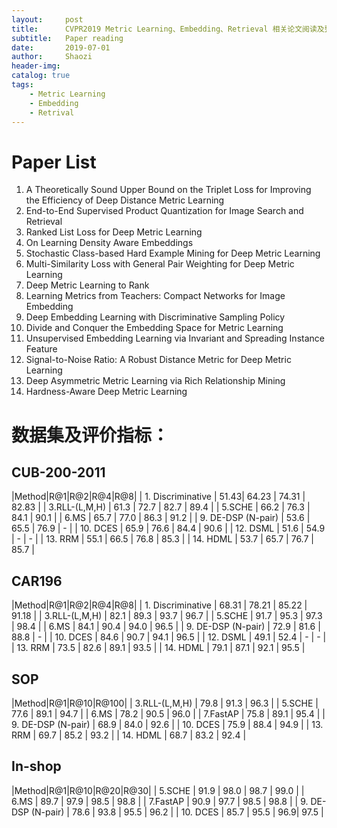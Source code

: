 ```yaml
---
layout:     post
title:      CVPR2019 Metric Learning、Embedding、Retrieval 相关论文阅读及整理
subtitle:   Paper reading
date:       2019-07-01
author:     Shaozi
header-img: 
catalog: true
tags:
	- Metric Learning
	- Embedding
	- Retrival
---
```


 
# Paper List

1. A Theoretically Sound Upper Bound on the Triplet Loss for Improving the Efficiency of Deep Distance Metric Learning
2. End-to-End Supervised Product Quantization for Image Search and Retrieval
3. Ranked List Loss for Deep Metric Learning
4. On Learning Density Aware Embeddings
5.  Stochastic Class-based Hard Example Mining for Deep Metric Learning
6. Multi-Similarity Loss with General Pair Weighting for Deep Metric Learning
7.  Deep Metric Learning to Rank
8. Learning Metrics from Teachers: Compact Networks for Image Embedding
9. Deep Embedding Learning with Discriminative Sampling Policy
10. Divide and Conquer the Embedding Space for Metric Learning
11. Unsupervised Embedding Learning via Invariant and Spreading Instance Feature
12. Signal-to-Noise Ratio: A Robust Distance Metric for Deep Metric Learning
13. Deep Asymmetric Metric Learning via Rich Relationship Mining
14. Hardness-Aware Deep Metric Learning

# 数据集及评价指标：

## CUB-200-2011

|Method|R@1|R@2|R@4|R@8|
| 1. Discriminative | 51.43| 64.23 | 74.31 | 82.83 |
| 3.RLL-(L,M,H) | 61.3 | 72.7 | 82.7 | 89.4 |
| 5.SCHE | 66.2 | 76.3 | 84.1 | 90.1 |
| 6.MS | 65.7 | 77.0 | 86.3 | 91.2 |
| 9. DE-DSP (N-pair) | 53.6 | 65.5 | 76.9 | - |
| 10. DCES | 65.9 | 76.6 | 84.4 | 90.6 |
| 12. DSML | 51.6 | 54.9 | - | - |
| 13. RRM | 55.1 | 66.5 | 76.8 | 85.3 |
| 14. HDML | 53.7 | 65.7 | 76.7 | 85.7 |

## CAR196

|Method|R@1|R@2|R@4|R@8|
| 1. Discriminative | 68.31 | 78.21 | 85.22 | 91.18 |
| 3.RLL-(L,M,H) | 82.1 | 89.3 | 93.7 | 96.7 |
| 5.SCHE | 91.7 | 95.3 | 97.3 | 98.4 |
| 6.MS | 84.1 | 90.4 | 94.0 | 96.5 |
| 9. DE-DSP (N-pair) | 72.9 | 81.6 | 88.8 | - |
| 10. DCES | 84.6 | 90.7 | 94.1 | 96.5 |
| 12. DSML | 49.1 | 52.4 | - | - |
| 13. RRM | 73.5 | 82.6 | 89.1 | 93.5 |
| 14. HDML | 79.1 | 87.1 | 92.1 | 95.5 |

## SOP

|Method|R@1|R@10|R@100|
| 3.RLL-(L,M,H) | 79.8 | 91.3 | 96.3 |
| 5.SCHE | 77.6 | 89.1 | 94.7 |
| 6.MS | 78.2 | 90.5 | 96.0 |
| 7.FastAP | 75.8 | 89.1 | 95.4 |
| 9. DE-DSP (N-pair) | 68.9 | 84.0 | 92.6 |
| 10. DCES | 75.9 | 88.4 | 94.9 |
| 13. RRM | 69.7 | 85.2 | 93.2 |
| 14. HDML | 68.7 | 83.2 | 92.4 |

## In-shop

|Method|R@1|R@10|R@20|R@30|
| 5.SCHE | 91.9 | 98.0 | 98.7 | 99.0 |
| 6.MS | 89.7 | 97.9 | 98.5 | 98.8 |
| 7.FastAP | 90.9 | 97.7 | 98.5 | 98.8 |
| 9. DE-DSP (N-pair) | 78.6 | 93.8 | 95.5 | 96.2 |
| 10. DCES | 85.7 | 95.5 | 96.9| 97.5 |